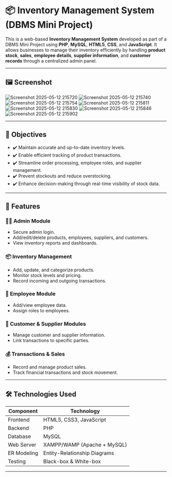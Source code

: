 # 📦 Inventory Management System (DBMS Mini Project)

This is a web-based **Inventory Management System** developed as part of a DBMS Mini Project using **PHP**, **MySQL**, **HTML5**, **CSS**, and **JavaScript**. It allows businesses to manage their inventory efficiently by handling **product stock**, **sales**, **employee details**, **supplier information**, and **customer records** through a centralized admin panel.

---

## 🖼️ Screenshot
![Screenshot 2025-05-12 215720](https://github.com/user-attachments/assets/7e7e96ac-ffe5-4012-ad05-b622c2f5f282)
![Screenshot 2025-05-12 215740](https://github.com/user-attachments/assets/57ec8d90-8ff5-40bb-876d-266ba8d68e0d)
![Screenshot 2025-05-12 215754](https://github.com/user-attachments/assets/4bf8881a-af9c-4060-b161-0cf4e81cf772)
![Screenshot 2025-05-12 215811](https://github.com/user-attachments/assets/09cba7d2-4b88-4cab-abde-b1dfdd59a015)
![Screenshot 2025-05-12 215830](https://github.com/user-attachments/assets/54cca18c-af39-45ba-95db-71425942f422)
![Screenshot 2025-05-12 215846](https://github.com/user-attachments/assets/711526ae-77cf-4fcc-9988-799c3b20c541)
![Screenshot 2025-05-12 215902](https://github.com/user-attachments/assets/d64fa5e3-d44d-4772-af08-508d010ec2ff)



---

## 🎯 Objectives

- ✔️ Maintain accurate and up-to-date inventory levels.
- ✔️ Enable efficient tracking of product transactions.
- ✔️ Streamline order processing, employee roles, and supplier management.
- ✔️ Prevent stockouts and reduce overstocking.
- ✔️ Enhance decision-making through real-time visibility of stock data.

---

## 🧱 Features

### 👨‍💼 Admin Module
- Secure admin login.
- Add/edit/delete products, employees, suppliers, and customers.
- View inventory reports and dashboards.

### 📦 Inventory Management
- Add, update, and categorize products.
- Monitor stock levels and pricing.
- Record incoming and outgoing transactions.

### 👥 Employee Module
- Add/view employee data.
- Assign roles to employees.

### 🧾 Customer & Supplier Modules
- Manage customer and supplier information.
- Link transactions to specific parties.

### 💰 Transactions & Sales
- Record and manage product sales.
- Track financial transactions and stock movement.

---

## 🛠️ Technologies Used

| Component      | Technology                 |
|----------------|----------------------------|
| Frontend       | HTML5, CSS3, JavaScript    |
| Backend        | PHP                        |
| Database       | MySQL                      |
| Web Server     | XAMPP/WAMP (Apache + MySQL)|
| ER Modeling    | Entity-Relationship Diagrams |
| Testing        | Black-box & White-box      |

---





